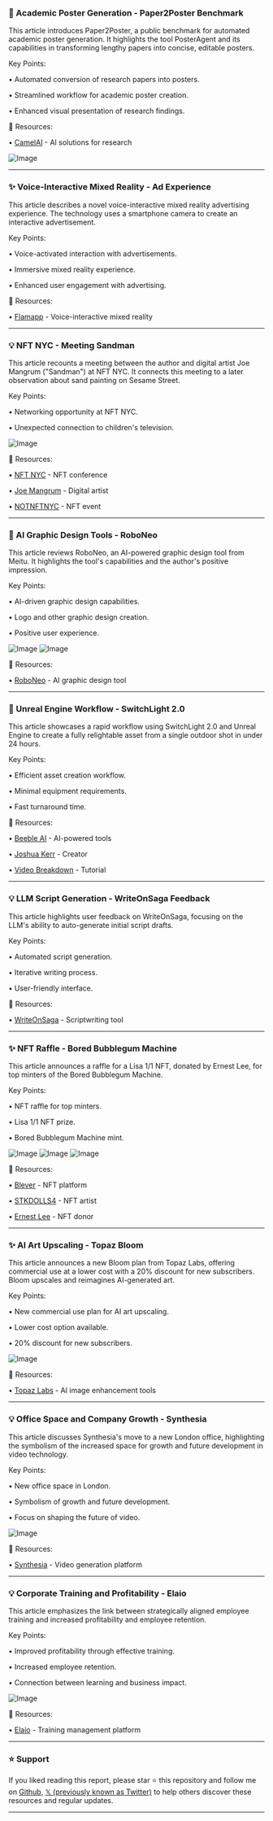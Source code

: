 ### 🤖 Academic Poster Generation - Paper2Poster Benchmark

This article introduces Paper2Poster, a public benchmark for automated academic poster generation.  It highlights the tool PosterAgent and its capabilities in transforming lengthy papers into concise, editable posters.

Key Points:

• Automated conversion of research papers into posters.


• Streamlined workflow for academic poster creation.


• Enhanced visual presentation of research findings.


🔗 Resources:

• [CamelAI](https://x.com/CamelAIOrg) - AI solutions for research


![Image](https://pbs.twimg.com/media/Gu-KrARWcAAqPep?format=jpg&name=small)


---
### ✨ Voice-Interactive Mixed Reality - Ad Experience

This article describes a novel voice-interactive mixed reality advertising experience.  The technology uses a smartphone camera to create an interactive advertisement.

Key Points:

• Voice-activated interaction with advertisements.


• Immersive mixed reality experience.


• Enhanced user engagement with advertising.


🔗 Resources:

• [Flamapp](https://x.com/flamappofficial) - Voice-interactive mixed reality


---
### 💡 NFT NYC - Meeting Sandman

This article recounts a meeting between the author and digital artist Joe Mangrum ("Sandman") at NFT NYC.  It connects this meeting to a later observation about sand painting on Sesame Street.

Key Points:

• Networking opportunity at NFT NYC.


• Unexpected connection to children's television.


![Image](https://pbs.twimg.com/amplify_video_thumb/1940416183921979392/img/kdXuF_SjpBGSYZFX.jpg)

🔗 Resources:

• [NFT NYC](https://x.com/NFT_NYC) - NFT conference


• [Joe Mangrum](https://x.com/JoeMangrum) - Digital artist


• [NOTNFTNYC](https://x.com/NOTNFTNYC) - NFT event


---
### 🚀 AI Graphic Design Tools - RoboNeo

This article reviews RoboNeo, an AI-powered graphic design tool from Meitu. It highlights the tool's capabilities and the author's positive impression.

Key Points:

• AI-driven graphic design capabilities.


• Logo and other graphic design creation.


• Positive user experience.


![Image](https://pbs.twimg.com/amplify_video_thumb/1940407461460004864/img/VFy7y2jQHD9LMv7Q.jpg)
![Image](https://pbs.twimg.com/media/Gu22TjUXoAA2aaP?format=jpg&name=small)

🔗 Resources:

• [RoboNeo](https://x.com/RoboNeo_ai) - AI graphic design tool


---
### 🚀  Unreal Engine Workflow - SwitchLight 2.0

This article showcases a rapid workflow using SwitchLight 2.0 and Unreal Engine to create a fully relightable asset from a single outdoor shot in under 24 hours.

Key Points:

• Efficient asset creation workflow.


• Minimal equipment requirements.


• Fast turnaround time.


🔗 Resources:

• [Beeble AI](https://x.com/beeble_ai) - AI-powered tools


• [Joshua Kerr](https://x.com/joshuamkerr) - Creator


• [Video Breakdown](https://youtube.com/watch?v=y9CnSF8FgKo&t=64s) -  Tutorial


---
### 💡  LLM Script Generation - WriteOnSaga Feedback

This article highlights user feedback on WriteOnSaga, focusing on the LLM's ability to auto-generate initial script drafts.

Key Points:

• Automated script generation.


• Iterative writing process.


• User-friendly interface.


🔗 Resources:

• [WriteOnSaga](https://x.com/WriteOnSaga) - Scriptwriting tool


---
### ✨ NFT Raffle - Bored Bubblegum Machine

This article announces a raffle for a Lisa 1/1 NFT, donated by Ernest Lee, for top minters of the Bored Bubblegum Machine.

Key Points:

• NFT raffle for top minters.


• Lisa 1/1 NFT prize.


•  Bored Bubblegum Machine mint.


![Image](https://pbs.twimg.com/media/GrFsi50WcAAaS55?format=jpg&name=small)
![Image](https://pbs.twimg.com/tweet_video_thumb/GrFso_33WMAAEspt.jpg)
![Image](https://pbs.twimg.com/tweet_video_thumb/GrFssOFWoAAJeNL.jpg)

🔗 Resources:

• [Blever](https://app.blever.xyz/drops/the-bored-bubblegum-machine) - NFT platform


• [STKDOLLS4](https://x.com/STKDOLLS4) - NFT artist


• [Ernest Lee](https://x.com/ernestleedotcom156) - NFT donor


---
### ✨ AI Art Upscaling - Topaz Bloom

This article announces a new Bloom plan from Topaz Labs, offering commercial use at a lower cost with a 20% discount for new subscribers. Bloom upscales and reimagines AI-generated art.

Key Points:

• New commercial use plan for AI art upscaling.


• Lower cost option available.


• 20% discount for new subscribers.


![Image](https://pbs.twimg.com/media/Gu34YO5XoAASOOf?format=png&name=small)

🔗 Resources:

• [Topaz Labs](https://x.com/topazlabs) - AI image enhancement tools


---
### 💡  Office Space and Company Growth - Synthesia

This article discusses Synthesia's move to a new London office, highlighting the symbolism of the increased space for growth and future development in video technology.

Key Points:

• New office space in London.


• Symbolism of growth and future development.


• Focus on shaping the future of video.


![Image](https://pbs.twimg.com/amplify_video_thumb/1940406156595204097/img/bbIUxhi_p0RbIGTL.jpg)

🔗 Resources:

• [Synthesia](https://x.com/synthesiaIO) - Video generation platform


---
### 💡 Corporate Training and Profitability - Elaio

This article emphasizes the link between strategically aligned employee training and increased profitability and employee retention.

Key Points:

• Improved profitability through effective training.


• Increased employee retention.


• Connection between learning and business impact.


![Image](https://pbs.twimg.com/media/Gu1Yqb4WAAAw3Lz?format=jpg&name=small)

🔗 Resources:

• [Elaio](https://x.com/elai__io) - Training management platform


---

### ⭐️ Support

If you liked reading this report, please star ⭐️ this repository and follow me on [Github](https://github.com/Drix10), [𝕏 (previously known as Twitter)](https://x.com/DRIX_10_) to help others discover these resources and regular updates.

---